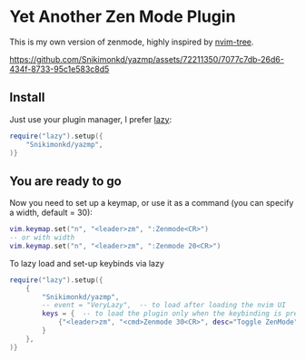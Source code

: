 # Yet Another Zen Mode Plugin

This is my own version of zenmode, highly inspired by [nvim-tree](https://github.com/nvim-tree/nvim-tree.lua).

https://github.com/Snikimonkd/yazmp/assets/72211350/7077c7db-26d6-434f-8733-95c1e583c8d5

## Install

Just use your plugin manager, I prefer [lazy](https://github.com/folke/lazy.nvim):

```lua
require("lazy").setup({
    "Snikimonkd/yazmp",
)}
```

## You are ready to go

Now you need to set up a keymap, or use it as a command (you can specify a width, default = 30):

```lua
vim.keymap.set("n", "<leader>zm", ":Zenmode<CR>")
-- or with width
vim.keymap.set("n", "<leader>zm", ":Zenmode 20<CR>")
```

To lazy load and set-up keybinds via lazy
```lua
require("lazy").setup({
    {
        "Snikimonkd/yazmp",
        -- event = "VeryLazy",  -- to load after loading the nvim UI
        keys = {  -- to load the plugin only when the keybinding is pressed
            {"<leader>zm", "<cmd>Zenmode 30<CR>", desc="Toggle ZenMode"}
        }
    },
)}
```
